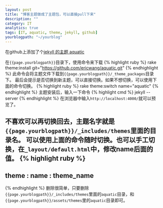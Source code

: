 ```yaml
---
layout: post
title: "博客主题做成了主题包，可以直接pull下来"
description: ""
category: IT
analytics: true
tags: [IT, aquatic, theme, jekyll, github]
yourblogpath: "~/yourblog"
---
```

在github上添加了个[jekyll 的主题 aquatic](http://ericwang.github.com/aquatic)

在`{{page.yourblogpath}}`目录下，使用命令来下载
{% highlight ruby %}
rake theme:install git="https://github.com/ericwang/aquatic.git" 
{% endhighlight %}
此命令会将主题文件下载到`{{page.yourblogpath}}/_theme_packages`目录下。
最后会提示是否切换到新主题，可以直接切换。如果不想切换，可以使用下面的命令切换。
{% highlight ruby %}
rake theme:switch name="aquatic"
{% endhighlight %}
主题安装后，输入一下命令
{% highlight cmd %}
jekyll --server
{% endhighlight %}
在浏览器中输入`http://localhost:4000/`就可以预览了。

不喜欢可以再切换回去，主题名字就是`{{page.yourblogpath}}/_includes/themes`里面的目录名。
可以使用上面的命令随时切换。也可以手工切换，在`_layout/default.html`中，修改name后面的值。
{% highlight ruby %}
---
theme :
  name : theme_name
---
{% endhighlight %}
删除很简单，只要删除`{{page.yourblogpath}}/_includes/themes`里面的`aquatic`目录，和`{{page.yourblogpath}}/assets/themes`里的`aquatic`目录即可。
